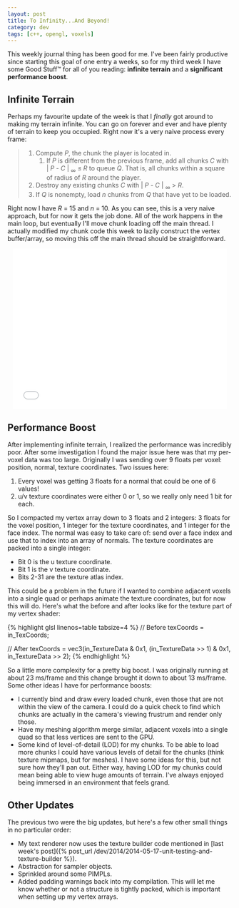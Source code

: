```yaml
---
layout: post
title: To Infinity...And Beyond!
category: dev
tags: [c++, opengl, voxels]
---
```

This weekly journal thing has been good for me. I've been fairly productive
since starting this goal of one entry a weeks, so for my third week I have some
Good Stuff&trade; for all of you reading: __infinite terrain__ and a
__significant performance boost__.

<!-- more -->

## Infinite Terrain
Perhaps my favourite update of the week is that I _finally_ got around to
making my terrain infinite. You can go on forever and ever and have plenty of
terrain to keep you occupied. Right now it's a very naive process every frame:

> 1. Compute _P_, the chunk the player is located in.
>    1. If _P_ is different from the previous frame, add all chunks _C_ with
>       | _P_ - _C_ | <sub>&infin;</sub> &le; _R_ to queue _Q_. That is, all
>       chunks within a square of radius of _R_ around the player.
> 2. Destroy any existing chunks _C_ with | _P_ - _C_ | <sub>&infin;</sub> &gt; _R_.
> 3. If _Q_ is nonempty, load _n_ chunks from _Q_ that have yet to be loaded.

Right now I have _R_ = 15 and _n_ = 10. As you can see, this is a very naive
approach, but for now it gets the job done. All of the work happens in the main
loop, but eventually I'll move chunk loading off the main thread. I actually
modified my chunk code this week to lazily construct the vertex buffer/array,
so moving this off the main thread should be straightforward.

<p style="text-align: center">
<iframe width="480" height="360" src="//www.youtube.com/embed/OWC8R2P4TH4" frameborder="0" allowfullscreen></iframe>
</p>

## Performance Boost
After implementing infinite terrain, I realized the performance was incredibly
poor. After some investigation I found the major issue here was that my
per-voxel data was too large. Originally I was sending over 9 floats per voxel:
position, normal, texture coordinates. Two issues here:

1. Every voxel was getting 3 floats for a normal that could be one of 6 values!
2. u/v texture coordinates were either 0 or 1, so we really only need 1 bit
   for each.

So I compacted my vertex array down to 3 floats and 2 integers: 3 floats for the
voxel position, 1 integer for the texture coordinates, and 1 integer for the
face index. The normal was easy to take care of: send over a face index and use
that to index into an array of normals. The texture coordinates are packed into
a single integer:

* Bit 0 is the u texture coordinate.
* Bit 1 is the v texture coordinate.
* Bits 2-31 are the texture atlas index.

This could be a problem in the future if I wanted to combine adjacent voxels
into a single quad or perhaps animate the texture coordinates, but for now this
will do. Here's what the before and after looks like for the texture part of my
vertex shader:

{% highlight glsl linenos=table tabsize=4 %}
// Before
texCoords = in_TexCoords;

// After
texCoords = vec3(in_TextureData & 0x1, (in_TextureData >> 1) & 0x1, in_TextureData >> 2);
{% endhighlight %}

So a little more complexity for a pretty big boost. I was originally running at
about 23 ms/frame and this change brought it down to about 13 ms/frame. Some
other ideas I have for performance boosts:

* I currently bind and draw every loaded chunk, even those that are not within
  the view of the camera. I could do a quick check to find which chunks are
  actually in the camera's viewing frustrum and render only those.
* Have my meshing algorithm merge similar, adjacent voxels into a single quad
  so that less vertices are sent to the GPU.
* Some kind of level-of-detail (LOD) for my chunks. To be able to load more
  chunks I could have various levels of detail for the chunks (think texture
  mipmaps, but for meshes).  I have some ideas for this, but not sure how
  they'll pan out. Either way, having LOD for my chunks could mean being able
  to view huge amounts of terrain. I've always enjoyed being immersed in an
  environment that feels grand.

## Other Updates
The previous two were the big updates, but here's a few other small things in no
particular order:

* My text renderer now uses the texture builder code mentioned in
  [last week's post]({% post_url /dev/2014/2014-05-17-unit-testing-and-texture-builder %}).
* Abstraction for sampler objects.
* Sprinkled around some PIMPLs.
* Added padding warnings back into my compilation. This will let me know whether
  or not a structure is tightly packed, which is important when setting up my
  vertex arrays.
